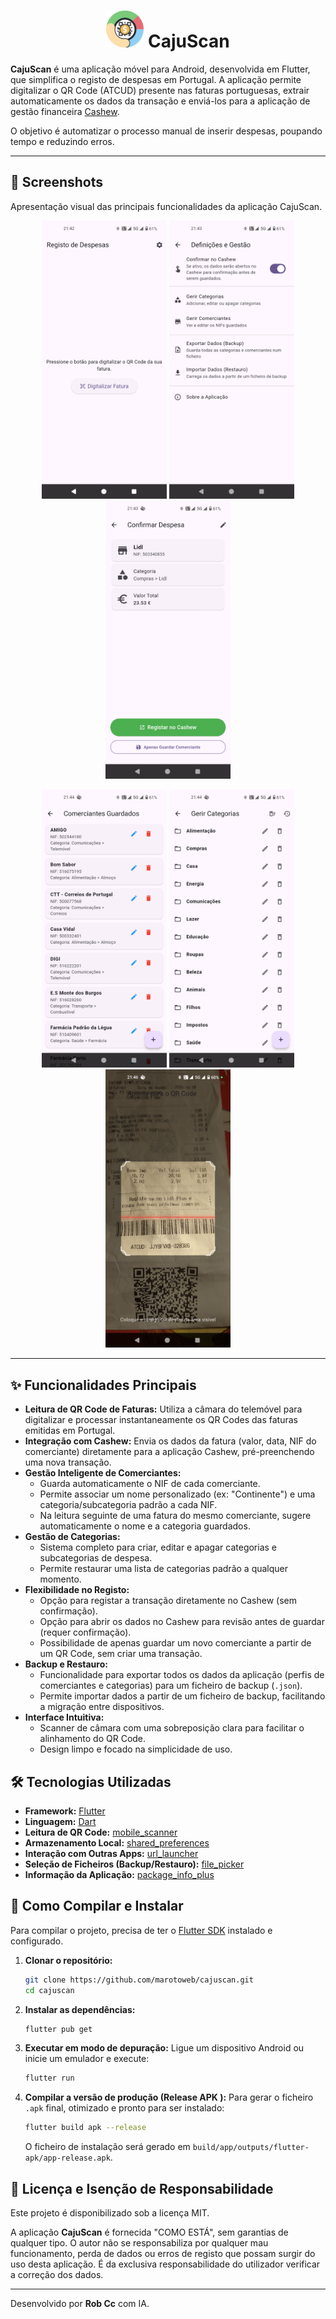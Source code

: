 <h1 align="center">
  <img src="assets/icon/icon.png" width="60" alt="CajuScan Icon">
  CajuScan
</h1>

**CajuScan** é uma aplicação móvel para Android, desenvolvida em Flutter, que simplifica o registo de despesas em Portugal. A aplicação permite digitalizar o QR Code (ATCUD) presente nas faturas portuguesas, extrair automaticamente os dados da transação e enviá-los para a aplicação de gestão financeira [Cashew](https://cashewapp.web.app/ ).

O objetivo é automatizar o processo manual de inserir despesas, poupando tempo e reduzindo erros.

---

## 📸 Screenshots

Apresentação visual das principais funcionalidades da aplicação CajuScan.

<p align="center">
  <img src="screenshots/Screenshot_1.png" width="200" alt="Página Inicial">
  <img src="screenshots/Screenshot_2.png" width="200" alt="Página de Digitalização">
  <img src="screenshots/Screenshot_3.png" width="200" alt="Página de Confirmação">
</p>
<p align="center">
  <img src="screenshots/Screenshot_4.png" width="200" alt="Gestão de Comerciantes">
  <img src="screenshots/Screenshot_5.png" width="200" alt="Gestão de Categorias">
  <img src="screenshots/Screenshot_6.png" width="200" alt="Página de Definições">
</p>

---

## ✨ Funcionalidades Principais

*   **Leitura de QR Code de Faturas:** Utiliza a câmara do telemóvel para digitalizar e processar instantaneamente os QR Codes das faturas emitidas em Portugal.
*   **Integração com Cashew:** Envia os dados da fatura (valor, data, NIF do comerciante) diretamente para a aplicação Cashew, pré-preenchendo uma nova transação.
*   **Gestão Inteligente de Comerciantes:**
    *   Guarda automaticamente o NIF de cada comerciante.
    *   Permite associar um nome personalizado (ex: "Continente") e uma categoria/subcategoria padrão a cada NIF.
    *   Na leitura seguinte de uma fatura do mesmo comerciante, sugere automaticamente o nome e a categoria guardados.
*   **Gestão de Categorias:**
    *   Sistema completo para criar, editar e apagar categorias e subcategorias de despesa.
    *   Permite restaurar uma lista de categorias padrão a qualquer momento.
*   **Flexibilidade no Registo:**
    *   Opção para registar a transação diretamente no Cashew (sem confirmação).
    *   Opção para abrir os dados no Cashew para revisão antes de guardar (requer confirmação).
    *   Possibilidade de apenas guardar um novo comerciante a partir de um QR Code, sem criar uma transação.
*   **Backup e Restauro:**
    *   Funcionalidade para exportar todos os dados da aplicação (perfis de comerciantes e categorias) para um ficheiro de backup (`.json`).
    *   Permite importar dados a partir de um ficheiro de backup, facilitando a migração entre dispositivos.
*   **Interface Intuitiva:**
    *   Scanner de câmara com uma sobreposição clara para facilitar o alinhamento do QR Code.
    *   Design limpo e focado na simplicidade de uso.

## 🛠️ Tecnologias Utilizadas

*   **Framework:** [Flutter](https://flutter.dev/ )
*   **Linguagem:** [Dart](https://dart.dev/ )
*   **Leitura de QR Code:** [mobile_scanner](https://pub.dev/packages/mobile_scanner )
*   **Armazenamento Local:** [shared_preferences](https://pub.dev/packages/shared_preferences )
*   **Interação com Outras Apps:** [url_launcher](https://pub.dev/packages/url_launcher )
*   **Seleção de Ficheiros (Backup/Restauro):** [file_picker](https://pub.dev/packages/file_picker )
*   **Informação da Aplicação:** [package_info_plus](https://pub.dev/packages/package_info_plus )

## 🚀 Como Compilar e Instalar

Para compilar o projeto, precisa de ter o [Flutter SDK](https://docs.flutter.dev/get-started/install ) instalado e configurado.

1.  **Clonar o repositório:**
    ```sh
    git clone https://github.com/marotoweb/cajuscan.git
    cd cajuscan
    ```

2.  **Instalar as dependências:**
    ```sh
    flutter pub get
    ```

3.  **Executar em modo de depuração:**
    Ligue um dispositivo Android ou inicie um emulador e execute:
    ```sh
    flutter run
    ```

4.  **Compilar a versão de produção (Release APK ):**
    Para gerar o ficheiro `.apk` final, otimizado e pronto para ser instalado:
    ```sh
    flutter build apk --release
    ```
    O ficheiro de instalação será gerado em `build/app/outputs/flutter-apk/app-release.apk`.

## 📄 Licença e Isenção de Responsabilidade

Este projeto é disponibilizado sob a licença MIT.

A aplicação **CajuScan** é fornecida "COMO ESTÁ", sem garantias de qualquer tipo. O autor não se responsabiliza por qualquer mau funcionamento, perda de dados ou erros de registo que possam surgir do uso desta aplicação. É da exclusiva responsabilidade do utilizador verificar a correção dos dados.

---

Desenvolvido por **Rob Cc** com IA.
